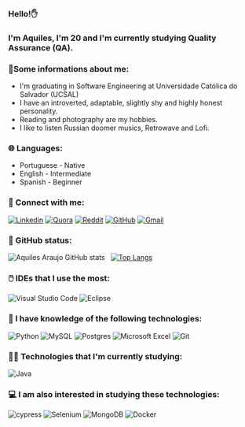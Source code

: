 ### Hello!✋
### I'm Aquiles, I'm 20 and I'm currently studying Quality Assurance (QA).

### 🧑Some informations about me:

<ul>
    <li>
        I'm graduating in Software Engineering at Universidade Católica do Salvador (UCSAL)
    </li>
    <li>
        I have an introverted, adaptable, slightly shy and highly honest personality.
    </li>
    <li>
        Reading and photography are my hobbies.
    </li>
    <li>
        I like to listen Russian doomer musics, Retrowave and Lofi.
    </li>
</ul>

### 🌐 Languages:

<ul>
    <li>
        Portuguese - Native
    </li>
    <li>
        English - Intermediate
    </li>
    <li>
        Spanish - Beginner
    </li>
</ul>

### 💬 Connect with me:

[![Linkedin](https://img.shields.io/badge/LinkedIn-0077B5?style=for-the-badge&logo=linkedin&logoColor=white)](https://www.linkedin.com/in/aquiles-araujo-035112251/)
[![Quora](https://img.shields.io/badge/Quora-%23B92B27.svg?&style=for-the-badge&logo=Quora&logoColor=white)](https://pt.quora.com/profile/Achiles)
[![Reddit](https://img.shields.io/badge/Reddit-FF4500.svg?style=for-the-badge&logo=Reddit&logoColor=white)](https://www.reddit.com/user/sliuqa/)
[![GitHub](https://img.shields.io/badge/GitHub-100000?style=for-the-badge&logo=github&logoColor=white)](https://github.com/aquiles-sa)
<a href="mailto:aquiles2ws@gmail.com" target="_blank">
    ![Gmail](https://img.shields.io/badge/Gmail-D14836?style=for-the-badge&logo=gmail&logoColor=white)
</a>

### 🎯 GitHub status:

![Aquiles Araujo GitHub stats](https://github-readme-stats.vercel.app/api?username=aquiles-sa&theme=blue-green) &nbsp;
[![Top Langs](https://github-readme-stats.vercel.app/api/top-langs/?username=aquiles-sa&layout=compact&theme=blue-green&hide=html,css,sass,javascript)](https://github.com/aquiles-sa/github-readme-stats)

### 🖱️ IDEs that I use the most:
![Visual Studio Code](https://img.shields.io/badge/Visual_Studio_Code-0078D4?style=for-the-badge&logo=visual%20studio%20code&logoColor=white)
![Eclipse](https://img.shields.io/badge/Eclipse%20IDE-2C2255.svg?style=for-the-badge&logo=Eclipse-IDE&logoColor=white)

### 📡 I have knowledge of the following technologies:

![Python](https://img.shields.io/badge/python-3670A0?style=for-the-badge&logo=python&logoColor=ffdd54)
![MySQL](https://img.shields.io/badge/mysql-4479A1.svg?style=for-the-badge&logo=mysql&logoColor=white)
![Postgres](https://img.shields.io/badge/postgres-%23316192.svg?style=for-the-badge&logo=postgresql&logoColor=white)
![Microsoft Excel](https://img.shields.io/badge/Microsoft_Excel-217346?style=for-the-badge&logo=microsoft-excel&logoColor=white)
![Git](https://img.shields.io/badge/git-%23F05033.svg?style=for-the-badge&logo=git&logoColor=white)

### 👨‍💻 Technologies that I'm currently studying:

<div style="display: inline_block">     
    
![Java](https://img.shields.io/badge/java-%23ED8B00.svg?style=for-the-badge&logo=openjdk&logoColor=white)
    
</div> 

### 💻 I am also interested in studying these technologies:
![cypress](https://img.shields.io/badge/-cypress-%23E5E5E5?style=for-the-badge&logo=cypress&logoColor=058a5e)
![Selenium](https://img.shields.io/badge/-selenium-%43B02A?style=for-the-badge&logo=selenium&logoColor=white)
![MongoDB](https://img.shields.io/badge/MongoDB-%234ea94b.svg?style=for-the-badge&logo=mongodb&logoColor=white)
![Docker](https://img.shields.io/badge/docker-%230db7ed.svg?style=for-the-badge&logo=docker&logoColor=white)
<br />





